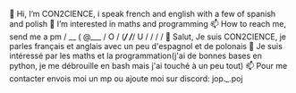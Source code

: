 👋 Hi, I’m CON2CIENCE, i speak french and english with a few of spanish and polish
👀 I’m interested in maths and programming
📫 How to reach me, send me a pm
      / \__
     (    @\___
      /         O
     /   (_____/
    /_____/   U
   /      /
  /      /
👋 Salut, Je suis CON2CIENCE, je parles français et anglais avec un peu d'espagnol et de polonais
👀 Je suis intéressé par les maths et la programmation(j'ai de bonnes bases en python, je me débrouille en bash mais j'ai touché à un peu tout)
📫 Pour me contacter envois moi un mp ou ajoute moi sur discord: jop._.poj
<!---
CON2CIENCE/CON2CIENCE is a ✨ special ✨ repository because its `README.md` (this file) appears on your GitHub profile.
You can click the Preview link to take a look at your changes.
--->
